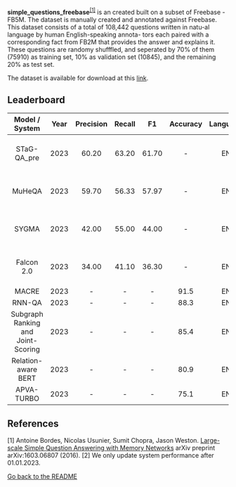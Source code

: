 
**simple_questions_freebase**<sup>[[1]](#myfootnote1)</sup> is an created built on a subset of Freebase - FB5M. The dataset is manually created and annotated against Freebase. This dataset consists of a total of 108,442 questions written in natu-al language by human English-speaking annota- tors each paired with a corresponding fact from FB2M that provides the answer and explains it. These questions are randomy shufffled, and seperated by 70% of them (75910) as training set, 10% as validation set (10845), and the remaining 20% as test set.

The dataset is available for download at this [link](https://github.com/davidgolub/SimpleQA/tree/master/datasets/SimpleQuestions).

## Leaderboard 


|           Model / System           | Year | Precision | Recall |  F1   | Accuracy | Language |                                        Reported by                                         |
|:----------------------------------:|:----:|:---------:|:------:|:-----:|:--------:|:--------:|:------------------------------------------------------------------------------------------:|
|            STaG-QA_pre             | 2023 |   60.20   | 63.20  | 61.70 |    -     |    EN    | [Badenes-Olmedo and Corcho](https://www.semantic-web-journal.net/system/files/swj3379.pdf)  |
|               MuHeQA               | 2023 |   59.70   | 56.33  | 57.97 |    -     |    EN    | [Badenes-Olmedo and Corcho](https://www.semantic-web-journal.net/system/files/swj3379.pdf) |
|               SYGMA                | 2023 |   42.00   | 55.00  | 44.00 |    -     |    EN    | [Badenes-Olmedo and Corcho](https://www.semantic-web-journal.net/system/files/swj3379.pdf) |
|             Falcon 2.0             | 2023 |   34.00   | 41.10  | 36.30 |    -     |    EN    | [Badenes-Olmedo and Corcho](https://www.semantic-web-journal.net/system/files/swj3379.pdf) |
|                MACRE                | 2023 |     -     |   -    |   -   |   91.5   |     EN   | [Xu et al.](https://link.springer.com/chapter/10.1007/978-3-031-30672-3_40) |
|               RNN-QA               | 2023 |     -     |   -    |   -   |   88.3   |     EN   | [Xu et al.](https://link.springer.com/chapter/10.1007/978-3-031-30672-3_40) |
| Subgraph Ranking and Joint-Scoring | 2023 |     -     |   -    |   -   |   85.4   |     EN   | [Xu et al.](https://link.springer.com/chapter/10.1007/978-3-031-30672-3_40) |
|        Relation-aware BERT         | 2023 |     -     |   -    |   -   |   80.9   |     EN   | [Xu et al.](https://link.springer.com/chapter/10.1007/978-3-031-30672-3_40) |
|             APVA-TURBO             | 2023 |     -     |   -    |   -   |   75.1   |     EN   | [Xu et al.](https://link.springer.com/chapter/10.1007/978-3-031-30672-3_40) |


## References
<a name="myfootnote1">[1]</a> Antoine Bordes, Nicolas Usunier, Sumit Chopra, Jason Weston. [Large-scale Simple Question Answering with Memory Networks](https://arxiv.org/pdf/1506.02075.pdf) arXiv preprint arXiv:1603.06807 (2016).
<a name="myfootnote1">[2]</a> We only update system performance after 01.01.2023.


[Go back to the README](../README.md)
